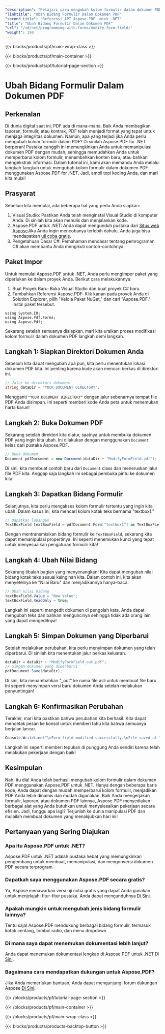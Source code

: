 ```yaml
---
"description": "Pelajari cara mengubah kolom formulir dalam dokumen PDF menggunakan Aspose.PDF untuk .NET dengan panduan langkah demi langkah ini. Sempurna bagi pengembang yang ingin meningkatkan fungsionalitas PDF."
"linktitle": "Ubah Bidang Formulir Dalam Dokumen PDF"
"second_title": "Referensi API Aspose.PDF untuk .NET"
"title": "Ubah Bidang Formulir Dalam Dokumen PDF"
"url": "/id/net/programming-with-forms/modify-form-field/"
"weight": 190
---
```


{{< blocks/products/pf/main-wrap-class >}}

{{< blocks/products/pf/main-container >}}

{{< blocks/products/pf/tutorial-page-section >}}

# Ubah Bidang Formulir Dalam Dokumen PDF

## Perkenalan

Di dunia digital saat ini, PDF ada di mana-mana. Baik Anda membagikan laporan, formulir, atau kontrak, PDF telah menjadi format yang tepat untuk menjaga integritas dokumen. Namun, apa yang terjadi jika Anda perlu mengubah kolom formulir dalam PDF? Di sinilah Aspose.PDF for .NET berperan! Pustaka canggih ini memungkinkan Anda untuk memanipulasi dokumen PDF dengan mudah, sehingga memudahkan Anda untuk memperbarui kolom formulir, menambahkan konten baru, atau bahkan mengekstrak informasi. Dalam tutorial ini, kami akan memandu Anda melalui langkah-langkah untuk mengubah kolom formulir dalam dokumen PDF menggunakan Aspose.PDF for .NET. Jadi, ambil topi koding Anda, dan mari kita mulai!

## Prasyarat

Sebelum kita memulai, ada beberapa hal yang perlu Anda siapkan:

1. Visual Studio: Pastikan Anda telah menginstal Visual Studio di komputer Anda. Di sinilah kita akan menulis dan menjalankan kode.
2. Aspose.PDF untuk .NET: Anda dapat mengunduh pustaka dari [Situs web Aspose](https://releases.aspose.com/pdf/net/)Jika Anda ingin mencobanya terlebih dahulu, Anda juga bisa mendapatkan [uji coba gratis](https://releases.aspose.com/).
3. Pengetahuan Dasar C#: Pemahaman mendasar tentang pemrograman C# akan membantu Anda mengikuti contoh-contohnya.

## Paket Impor

Untuk memulai Aspose.PDF untuk .NET, Anda perlu mengimpor paket yang diperlukan ke dalam proyek Anda. Berikut cara melakukannya:

1. Buat Proyek Baru: Buka Visual Studio dan buat proyek C# baru.
2. Tambahkan Referensi Aspose.PDF: Klik kanan pada proyek Anda di Solution Explorer, pilih "Kelola Paket NuGet," dan cari "Aspose.PDF." Instal paket tersebut.

```csharpusing System;
using System.IO;
using Aspose.Pdf.Forms;
using Aspose.Pdf;
```
Sekarang setelah semuanya disiapkan, mari kita uraikan proses modifikasi kolom formulir dalam dokumen PDF langkah demi langkah.

## Langkah 1: Siapkan Direktori Dokumen Anda

Sebelum kita dapat mengubah apa pun, kita perlu menentukan lokasi dokumen PDF kita. Ini penting karena kode akan mencari berkas di direktori ini.

```csharp
// Jalur ke direktori dokumen.
string dataDir = "YOUR DOCUMENT DIRECTORY";
```

Mengganti `"YOUR DOCUMENT DIRECTORY"` dengan jalur sebenarnya tempat file PDF Anda disimpan. Ini seperti memberi kode Anda peta untuk menemukan harta karun!

## Langkah 2: Buka Dokumen PDF

Sekarang setelah direktori kita diatur, saatnya untuk membuka dokumen PDF yang ingin kita ubah. Ini dilakukan dengan menggunakan `Document` kelas dari pustaka Aspose.PDF.

```csharp
// Buka dokumen
Document pdfDocument = new Document(dataDir + "ModifyFormField.pdf");
```

Di sini, kita membuat contoh baru dari `Document` class dan meneruskan jalur file PDF kita. Anggap saja langkah ini sebagai pembuka pintu ke dokumen kita!

## Langkah 3: Dapatkan Bidang Formulir

Selanjutnya, kita perlu mengakses kolom formulir tertentu yang ingin kita ubah. Dalam kasus ini, kita mencari kolom kotak teks bernama "textbox1."

```csharp
// Dapatkan lapangan
TextBoxField textBoxField = pdfDocument.Form["textbox1"] as TextBoxField;
```

Dengan mentransmisikan bidang formulir ke `TextBoxField`, sekarang kita dapat memanipulasi propertinya. Ini seperti menemukan kunci yang tepat untuk menyesuaikan pengaturan formulir kita!

## Langkah 4: Ubah Nilai Bidang

Sekarang tibalah bagian yang menyenangkan! Kita dapat mengubah nilai bidang kotak teks sesuai keinginan kita. Dalam contoh ini, kita akan menyetelnya ke "Nilai Baru" dan menjadikannya hanya-baca.

```csharp
// Ubah nilai bidang
textBoxField.Value = "New Value";
textBoxField.ReadOnly = true;
```

Langkah ini seperti mengedit dokumen di pengolah kata. Anda dapat mengubah teks dan bahkan menguncinya sehingga tidak ada orang lain yang dapat mengeditnya!

## Langkah 5: Simpan Dokumen yang Diperbarui

Setelah melakukan perubahan, kita perlu menyimpan dokumen yang telah diperbarui. Di sinilah kita menentukan jalur berkas keluaran.

```csharp
dataDir = dataDir + "ModifyFormField_out.pdf";
// Simpan dokumen yang diperbarui
pdfDocument.Save(dataDir);
```

Di sini, kita menambahkan "_out" ke nama file asli untuk membuat file baru. Ini seperti menyimpan versi baru dokumen Anda setelah melakukan penyuntingan!

## Langkah 6: Konfirmasikan Perubahan

Terakhir, mari kita pastikan bahwa perubahan kita berhasil. Kita dapat mencetak pesan ke konsol untuk memberi tahu kita bahwa semuanya berjalan lancar.

```csharp
Console.WriteLine("\nForm field modified successfully.\nFile saved at " + dataDir);
```

Langkah ini seperti memberi tepukan di punggung Anda sendiri karena telah melakukan pekerjaan dengan baik!

## Kesimpulan

Nah, itu dia! Anda telah berhasil mengubah kolom formulir dalam dokumen PDF menggunakan Aspose.PDF untuk .NET. Hanya dengan beberapa baris kode, Anda dapat dengan mudah memperbarui kolom formulir, menjadikan PDF Anda lebih dinamis dan mudah digunakan. Baik Anda mengerjakan formulir, laporan, atau dokumen PDF lainnya, Aspose.PDF menyediakan berbagai alat yang Anda butuhkan untuk menyelesaikan pekerjaan secara efisien. Jadi, tunggu apa lagi? Terjunlah ke dunia manipulasi PDF dan mulailah membuat dokumen yang menakjubkan hari ini!

## Pertanyaan yang Sering Diajukan

### Apa itu Aspose.PDF untuk .NET?
Aspose.PDF untuk .NET adalah pustaka hebat yang memungkinkan pengembang untuk membuat, memanipulasi, dan mengonversi dokumen PDF secara terprogram.

### Dapatkah saya menggunakan Aspose.PDF secara gratis?
Ya, Aspose menawarkan versi uji coba gratis yang dapat Anda gunakan untuk menjelajahi fitur-fitur pustaka. Anda dapat mengunduhnya [Di Sini](https://releases.aspose.com/).

### Apakah mungkin untuk mengubah jenis bidang formulir lainnya?
Tentu saja! Aspose.PDF mendukung berbagai bidang formulir, termasuk kotak centang, tombol radio, dan menu dropdown.

### Di mana saya dapat menemukan dokumentasi lebih lanjut?
Anda dapat menemukan dokumentasi lengkap di Aspose.PDF untuk .NET [Di Sini](https://reference.aspose.com/pdf/net/).

### Bagaimana cara mendapatkan dukungan untuk Aspose.PDF?
Jika Anda memerlukan bantuan, Anda dapat mengunjungi forum dukungan Aspose [Di Sini](https://forum.aspose.com/c/pdf/10).

{{< /blocks/products/pf/tutorial-page-section >}}

{{< /blocks/products/pf/main-container >}}

{{< /blocks/products/pf/main-wrap-class >}}

{{< blocks/products/products-backtop-button >}}